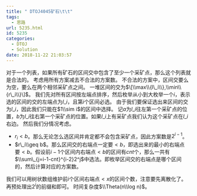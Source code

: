 ```yaml
---
title: " DTOJ4045矿石\t\t"
tags:
  - 思路
url: 5235.html
id: 5235
categories:
  - DTOJ
  - Solution
date: 2018-11-22 21:03:57
---
```


对于一个列表，如果所有矿石的区间交中包含了至少一个采矿点，那么这个列表就是合法的。 考虑用所有方案减去不合法的方案数。 不合法的方案中，区间交要么为空，要么在两个相邻采矿点之间。 一堆区间的交为$\[\\max\\{l\_i\\},\\min\\{r\_i\\}\]$。 我们先对所有区间按左端点排序，然后枚举从小到大枚举一个$i$，表示选的区间的交的左端点为$l\_i$，且第$i$个区间必选。 由于我们要保证选出来区间的交为$l\_i$，因此我们只能在$1\\sim i$的区间中选择。 记$a$为$l\_i$往左第一个采矿点的位置，$b$为$l\_i$往右第一个采矿点的位置。如果$l\_i$上有采矿点我们认为这个采矿点在$l\_i$右边。 然后我们分情况考虑。

*   $r_i<b$。那么无论怎么选区间并肯定都不会包含采矿点，因此方案数是$2^{i-1}$。
*   $r\_i\\geq b$。那么区间交的右端点一定要$<b$，即选出来的最小的右端点要$<b$。假设前$i-1$个区间内右端点$<b$的区间有$cnt$个，那么一共有$\\sum\_{j=i-1-cnt}^{i-2}2^j$中选法。即枚举区间交的右端点是哪个区间的，然后计算对应的方案数。

我们可以用树状数组维护前$i$个区间右端点$<x$的区间个数，注意要先离散化了。 再预处理出$2^i$的前缀和即可。 时间复杂度$\\Theta(n\\log n)$。